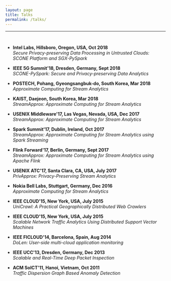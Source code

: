 ```yaml
---
layout: page
title: Talks
permalink: /talks/
---
```

-----
<hr style="height:10pt; visibility:hidden;" />

- **Intel Labs, Hillsboro, Oregon, USA, Oct 2018** <br>
_Secure Privacy-preserving Data Processing in Untrusted Clouds: SCONE Platform and SGX-PySpark_ 

- **IEEE 5G Summit'18, Dresden, Germany, Sept 2018** <br>
_SCONE-PySpark: Secure and Privacy-preserving Data Analytics_

- **POSTECH, Pohang, Gyeongsangbuk-do, South Korea, Mar 2018** <br>
_Approximate Computing for Stream Analytics_

- **KAIST, Daejeon, South Korea, Mar 2018** <br>
_StreamApprox: Approximate Computing for Stream Analytics_

- **USENIX Middleware'17, Las Vegas, Nevada, USA, Dec 2017** <br>
_StreamApprox: Approximate Computing for Stream Analytics_

- **Spark Summit'17, Dublin, Ireland, Oct 2017** <br>
_StreamApprox: Approximate Computing for Stream Analytics using Spark Streaming_

- **Flink Forward'17, Berlin, Germany, Sept 2017** <br>
_StreamApprox: Approximate Computing for Stream Analytics using Apache Flink_

- **USENIX ATC'17, Santa Clara, CA, USA, July 2017** <br>
_PrivApprox: Privacy-Preserving Stream Analytics_

- **Nokia Bell Labs, Stuttgart, Germany, Dec 2016** <br>
_Approximate Computing for Stream Analytics_

- **IEEE CLOUD'15, New York, USA, July 2015** <br>
_UniCrawl: A Practical Geographically Distributed Web Crawlers_

- **IEEE CLOUD'15, New York, USA, July 2015** <br>
_Scalable Network Traffic Analytics Using Distributed Support Vector Machines_

- **IEEE FICLOUD'14, Barcelona, Spain, Aug 2014** <br>
_DoLen: User-side multi-cloud application monitoring_

- **IEEE UCC'13, Dresden, Germany, Dec 2013** <br>
_Scalable and Real-Time Deep Packet Inspection_

- **ACM SoICT'11, Hanoi, Vietnam, Oct 2011** <br>
_Traffic Dispersion Graph Based Anomaly Detection_
